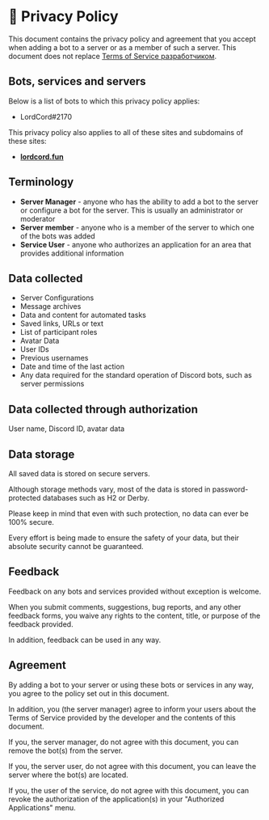 # 📗 Privacy Policy

This document contains the privacy policy and agreement that you accept when adding a bot to a server or as a member of such a server. This document does not replace [Terms of Service разработчиком](https://discord.com/developers/docs/policies-and-agreements/developer-terms-of-service).

## Bots, services and servers

Below is a list of bots to which this privacy policy applies:

* LordCord#2170

This privacy policy also applies to all of these sites and subdomains of these sites:

* [**lordcord.fun**](https://lordcord.fun)

## Terminology

* **Server Manager** - anyone who has the ability to add a bot to the server or configure a bot for the server. This is usually an administrator or moderator
* **Server member** - anyone who is a member of the server to which one of the bots was added
* **Service User** - anyone who authorizes an application for an area that provides additional information

## Data collected

* Server Configurations
* Message archives
* Data and content for automated tasks
* Saved links, URLs or text
* List of participant roles
* Avatar Data
* User IDs
* Previous usernames
* Date and time of the last action
* Any data required for the standard operation of Discord bots, such as server permissions

## Data collected through authorization

User name, Discord ID, avatar data

## Data storage

All saved data is stored on secure servers.

Although storage methods vary, most of the data is stored in password-protected databases such as H2 or Derby.

Please keep in mind that even with such protection, no data can ever be 100% secure.

Every effort is being made to ensure the safety of your data, but their absolute security cannot be guaranteed.

## Feedback

Feedback on any bots and services provided without exception is welcome.

When you submit comments, suggestions, bug reports, and any other feedback forms, you waive any rights to the content, title, or purpose of the feedback provided.

In addition, feedback can be used in any way.

## Agreement

By adding a bot to your server or using these bots or services in any way, you agree to the policy set out in this document.

In addition, you (the server manager) agree to inform your users about the Terms of Service provided by the developer and the contents of this document.

If you, the server manager, do not agree with this document, you can remove the bot(s) from the server.

If you, the server user, do not agree with this document, you can leave the server where the bot(s) are located.

If you, the user of the service, do not agree with this document, you can revoke the authorization of the application(s) in your "Authorized Applications" menu.
